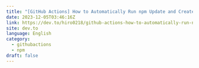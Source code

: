 ```yaml
---
title: "[GitHub Actions] How to Automatically Run npm Update and Create a Pull Request"
date: 2023-12-05T03:46:16Z
link: https://dev.to/hiro0218/github-actions-how-to-automatically-run-npm-update-and-create-a-pull-request-1oig?utm_medium=RSS&utm_source=news.12bit.vn
site: dev.to
language: English
category:
  - githubactions
  - npm
draft: false
---
```

